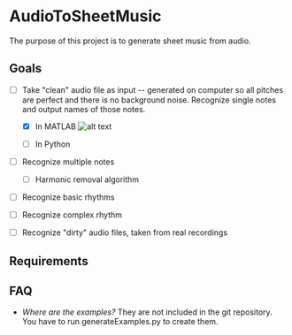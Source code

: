 AudioToSheetMusic
=================

The purpose of this project is to generate sheet music from audio.

Goals
-----

- [ ] Take "clean" audio file as input -- generated on computer so all pitches are perfect and there is no background noise. Recognize single notes and output names of those notes.
    - [x] In MATLAB
        ![alt text](https://raw.github.com/crazedgremlin/AudioToSheetMusic/master/proof_of_concept.png "Spectrogram with Notes Labeled")
    
    - [ ] In Python
- [ ] Recognize multiple notes
    - [ ] Harmonic removal algorithm
- [ ] Recognize basic rhythms
- [ ] Recognize complex rhythm
- [ ] Recognize "dirty" audio files, taken from real recordings 


Requirements
------------

FAQ
---

- *Where are the examples?* They are not included in the git repository. You have to run generateExamples.py to create them.
